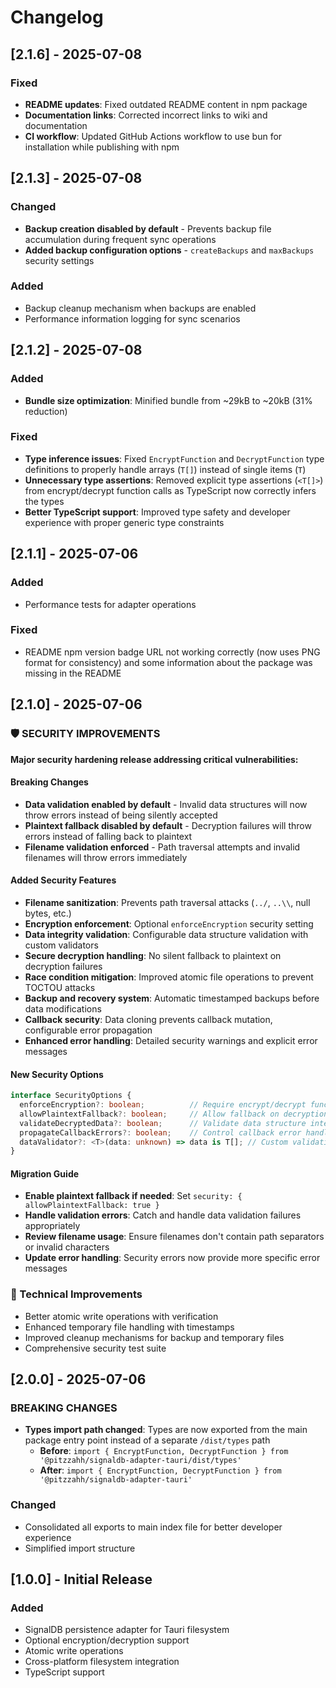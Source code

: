 # Changelog

## [2.1.6] - 2025-07-08

### Fixed
- **README updates**: Fixed outdated README content in npm package
- **Documentation links**: Corrected incorrect links to wiki and documentation
- **CI workflow**: Updated GitHub Actions workflow to use bun for installation while publishing with npm

## [2.1.3] - 2025-07-08

### Changed
- **Backup creation disabled by default** - Prevents backup file accumulation during frequent sync operations
- **Added backup configuration options** - `createBackups` and `maxBackups` security settings

### Added
- Backup cleanup mechanism when backups are enabled
- Performance information logging for sync scenarios

## [2.1.2] - 2025-07-08

### Added
- **Bundle size optimization**: Minified bundle from ~29kB to ~20kB (31% reduction)

### Fixed
- **Type inference issues**: Fixed `EncryptFunction` and `DecryptFunction` type definitions to properly handle arrays (`T[]`) instead of single items (`T`)
- **Unnecessary type assertions**: Removed explicit type assertions (`<T[]>`) from encrypt/decrypt function calls as TypeScript now correctly infers the types
- **Better TypeScript support**: Improved type safety and developer experience with proper generic type constraints

## [2.1.1] - 2025-07-06

### Added
- Performance tests for adapter operations

### Fixed
- README npm version badge URL not working correctly (now uses PNG format for consistency) and some information about the package was missing in the README

## [2.1.0] - 2025-07-06

### 🛡️ SECURITY IMPROVEMENTS

**Major security hardening release addressing critical vulnerabilities:**

#### Breaking Changes
- **Data validation enabled by default** - Invalid data structures will now throw errors instead of being silently accepted
- **Plaintext fallback disabled by default** - Decryption failures will throw errors instead of falling back to plaintext
- **Filename validation enforced** - Path traversal attempts and invalid filenames will throw errors immediately

#### Added Security Features
- **Filename sanitization**: Prevents path traversal attacks (`../`, `..\\`, null bytes, etc.)
- **Encryption enforcement**: Optional `enforceEncryption` security setting
- **Data integrity validation**: Configurable data structure validation with custom validators
- **Secure decryption handling**: No silent fallback to plaintext on decryption failures
- **Race condition mitigation**: Improved atomic file operations to prevent TOCTOU attacks
- **Backup and recovery system**: Automatic timestamped backups before data modifications
- **Callback security**: Data cloning prevents callback mutation, configurable error propagation
- **Enhanced error handling**: Detailed security warnings and explicit error messages

#### New Security Options
```typescript
interface SecurityOptions {
  enforceEncryption?: boolean;          // Require encrypt/decrypt functions
  allowPlaintextFallback?: boolean;     // Allow fallback on decryption failure
  validateDecryptedData?: boolean;      // Validate data structure integrity
  propagateCallbackErrors?: boolean;    // Control callback error handling
  dataValidator?: <T>(data: unknown) => data is T[]; // Custom validation
}
```

#### Migration Guide
- **Enable plaintext fallback if needed**: Set `security: { allowPlaintextFallback: true }`
- **Handle validation errors**: Catch and handle data validation failures appropriately
- **Review filename usage**: Ensure filenames don't contain path separators or invalid characters
- **Update error handling**: Security errors now provide more specific error messages

### 🔧 Technical Improvements
- Better atomic write operations with verification
- Enhanced temporary file handling with timestamps
- Improved cleanup mechanisms for backup and temporary files
- Comprehensive security test suite

## [2.0.0] - 2025-07-06

### BREAKING CHANGES

- **Types import path changed**: Types are now exported from the main package entry point instead of a separate `/dist/types` path
  - **Before**: `import { EncryptFunction, DecryptFunction } from '@pitzzahh/signaldb-adapter-tauri/dist/types'`
  - **After**: `import { EncryptFunction, DecryptFunction } from '@pitzzahh/signaldb-adapter-tauri'`

### Changed
- Consolidated all exports to main index file for better developer experience
- Simplified import structure

## [1.0.0] - Initial Release

### Added
- SignalDB persistence adapter for Tauri filesystem
- Optional encryption/decryption support
- Atomic write operations
- Cross-platform filesystem integration
- TypeScript support
